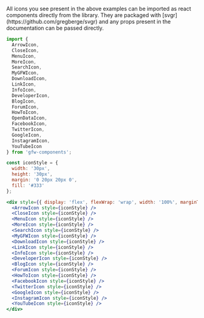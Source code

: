 <br />
All icons you see present in the above examples can be imported as react components directly from the library. They are packaged with [svgr](https://github.com/gregberge/svgr) and any props present in the documentation can be passed directly.

<br />

```jsx padded
import {
  ArrowIcon,
  CloseIcon,
  MenuIcon,
  MoreIcon,
  SearchIcon,
  MyGFWIcon,
  DownloadIcon,
  LinkIcon,
  InfoIcon,
  DeveloperIcon,
  BlogIcon,
  ForumIcon,
  HowToIcon,
  OpenDataIcon,
  FacebookIcon,
  TwitterIcon,
  GoogleIcon,
  InstagramIcon,
  YouTubeIcon
} from 'gfw-components';

const iconStyle = {
  width: '30px',
  height: '30px',
  margin: '0 20px 20px 0',
  fill: '#333'
};

<div style={{ display: 'flex', flexWrap: 'wrap', width: '100%', marginTop: '20px' }}>
  <ArrowIcon style={iconStyle} />
  <CloseIcon style={iconStyle} />
  <MenuIcon style={iconStyle} />
  <MoreIcon style={iconStyle} />
  <SearchIcon style={iconStyle} />
  <MyGFWIcon style={iconStyle} />
  <DownloadIcon style={iconStyle} />
  <LinkIcon style={iconStyle} />
  <InfoIcon style={iconStyle} />
  <DeveloperIcon style={iconStyle} />
  <BlogIcon style={iconStyle} />
  <ForumIcon style={iconStyle} />
  <HowToIcon style={iconStyle} />
  <FacebookIcon style={iconStyle} />
  <TwitterIcon style={iconStyle} />
  <GoogleIcon style={iconStyle} />
  <InstagramIcon style={iconStyle} />
  <YouTubeIcon style={iconStyle} />
</div>
```
<br />